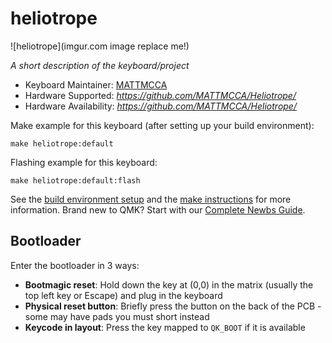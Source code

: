# heliotrope

![heliotrope](imgur.com image replace me!)

*A short description of the keyboard/project*

* Keyboard Maintainer: [MATTMCCA](https://github.com/MATTMCCA)
* Hardware Supported: *https://github.com/MATTMCCA/Heliotrope/*
* Hardware Availability: *https://github.com/MATTMCCA/Heliotrope/*

Make example for this keyboard (after setting up your build environment):

    make heliotrope:default

Flashing example for this keyboard:

    make heliotrope:default:flash

See the [build environment setup](https://docs.qmk.fm/#/getting_started_build_tools) and the [make instructions](https://docs.qmk.fm/#/getting_started_make_guide) for more information. Brand new to QMK? Start with our [Complete Newbs Guide](https://docs.qmk.fm/#/newbs).

## Bootloader

Enter the bootloader in 3 ways:

* **Bootmagic reset**: Hold down the key at (0,0) in the matrix (usually the top left key or Escape) and plug in the keyboard
* **Physical reset button**: Briefly press the button on the back of the PCB - some may have pads you must short instead
* **Keycode in layout**: Press the key mapped to `QK_BOOT` if it is available
